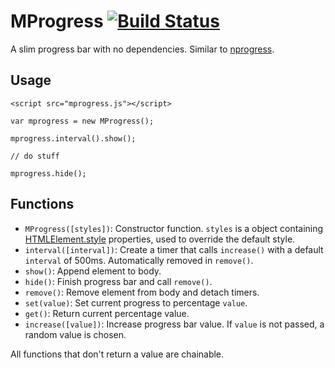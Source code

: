 # MProgress [![Build Status](https://travis-ci.org/jgillich/mprogress.png?branch=tmp)](https://travis-ci.org/jgillich/mprogress)

A slim progress bar with no dependencies. Similar to [nprogress](https://github.com/rstacruz/nprogress).

## Usage


```
<script src="mprogress.js"></script>
```


```
var mprogress = new MProgress();

mprogress.interval().show();

// do stuff

mprogress.hide();
```
## Functions

* `MProgress([styles])`: Constructor function. `styles` is a object containing [HTMLElement.style](https://developer.mozilla.org/en-US/docs/Web/API/HTMLElement.style) properties, used to override the default style.
* `interval([interval])`: Create a timer that calls `increase()` with a default `interval` of 500ms. Automatically removed in `remove()`.
* `show()`: Append element to body.
* `hide()`: Finish progress bar and call `remove()`.
* `remove()`: Remove element from body and detach timers.
* `set(value)`: Set current progress to percentage `value`.
* `get()`: Return current percentage value.
* `increase([value])`: Increase progress bar value. If `value` is not passed, a random value is chosen.

All functions that don't return a value are chainable.
